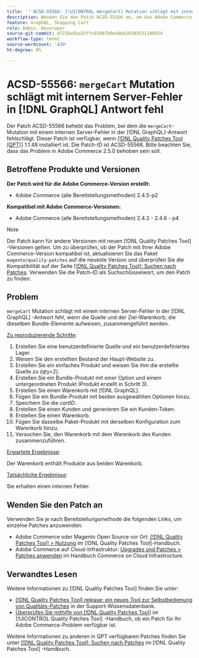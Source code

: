 ```yaml
---
title: '''ACSD-55566: [!UICONTROL mergeCart] Mutation schlägt mit internem Server-Fehler in der  [!DNL GraphQL] Antwort fehl'
description: Wenden Sie den Patch ACSD-55566 an, um das Adobe Commerce-Problem zu beheben, bei dem die Mutation "mergeCart"mit einem internen Serverfehler in der Antwort [!DNL GraphQL] fehlschlägt, wenn die Quelle und der Zielcart, die dieselben Bundle-Elemente aufweisen, zusammengeführt werden.
feature: GraphQL, Shopping Cart
role: Admin, Developer
source-git-commit: d722ba5ba25ffc03d87b9eddeb2830353124055d
workflow-type: tm+mt
source-wordcount: '429'
ht-degree: 0%

---
```


# ACSD-55566: `mergeCart` Mutation schlägt mit internem Server-Fehler in [!DNL GraphQL] Antwort fehl

Der Patch ACSD-55566 behebt das Problem, bei dem die `mergeCart`-Mutation mit einem internen Server-Fehler in der [!DNL GraphQL]-Antwort fehlschlägt. Dieser Patch ist verfügbar, wenn [[!DNL Quality Patches Tool (QPT)]](https://experienceleague.adobe.com/en/docs/commerce-knowledge-base/kb/announcements/commerce-announcements/magento-quality-patches-released-new-tool-to-self-serve-quality-patches) 1.1.48 installiert ist. Die Patch-ID ist ACSD-55566. Bitte beachten Sie, dass das Problem in Adobe Commerce 2.5.0 behoben sein soll.

## Betroffene Produkte und Versionen

**Der Patch wird für die Adobe Commerce-Version erstellt:**

* Adobe Commerce (alle Bereitstellungsmethoden) 2.4.5-p2

**Kompatibel mit Adobe Commerce-Versionen:**

* Adobe Commerce (alle Bereitstellungsmethoden) 2.4.3 - 2.4.6 - p4

>[!NOTE]
>
>Der Patch kann für andere Versionen mit neuen [!DNL Quality Patches Tool] -Versionen gelten. Um zu überprüfen, ob der Patch mit Ihrer Adobe Commerce-Version kompatibel ist, aktualisieren Sie das Paket `magento/quality-patches` auf die neueste Version und überprüfen Sie die Kompatibilität auf der Seite [[!DNL Quality Patches Tool]: Suchen nach Patches](https://experienceleague.adobe.com/tools/commerce-quality-patches/index.html). Verwenden Sie die Patch-ID als Suchschlüsselwort, um den Patch zu finden.

## Problem

`mergeCart` Mutation schlägt mit einem internen Server-Fehler in der [!DNL GraphQL] -Antwort fehl, wenn die Quelle und der Ziel-Warenkorb, die dieselben Bundle-Elemente aufweisen, zusammengeführt werden.

<u>Zu reproduzierende Schritte</u>:

1. Erstellen Sie eine benutzerdefinierte Quelle und ein benutzerdefiniertes Lager.
1. Weisen Sie den erstellten Bestand der Haupt-Website zu.
1. Erstellen Sie ein einfaches Produkt und weisen Sie ihm die erstellte Quelle zu (qty=2).
1. Erstellen Sie ein Bundle-Produkt mit einer Option und einem untergeordneten Produkt (Produkt erstellt in Schritt 3).
1. Erstellen Sie einen Warenkorb mit [!DNL GraphQL].
1. Fügen Sie ein Bundle-Produkt mit beiden ausgewählten Optionen hinzu.
1. Speichern Sie die *cartID*.
1. Erstellen Sie einen Kunden und generieren Sie ein Kunden-Token.
1. Erstellen Sie einen Warenkorb.
1. Fügen Sie dasselbe Paket-Produkt mit derselben Konfiguration zum Warenkorb hinzu.
1. Versuchen Sie, den Warenkorb mit dem Warenkorb des Kunden zusammenzuführen.

<u>Erwartete Ergebnisse</u>:

Der Warenkorb enthält Produkte aus beiden Warenkorb.

<u>Tatsächliche Ergebnisse</u>:

Sie erhalten einen internen Fehler.

## Wenden Sie den Patch an

Verwenden Sie je nach Bereitstellungsmethode die folgenden Links, um einzelne Patches anzuwenden:

* Adobe Commerce oder Magento Open Source vor Ort: [[!DNL Quality Patches Tool] > Nutzung](https://experienceleague.adobe.com/docs/commerce-operations/tools/quality-patches-tool/usage.html) im [!DNL Quality Patches Tool]-Handbuch.
* Adobe Commerce auf Cloud-Infrastruktur: [Upgrades und Patches > Patches anwenden](https://experienceleague.adobe.com/docs/commerce-cloud-service/user-guide/develop/upgrade/apply-patches.html) im Handbuch Commerce on Cloud Infrastructure.

## Verwandtes Lesen

Weitere Informationen zu [!DNL Quality Patches Tool] finden Sie unter:

* [[!DNL Quality Patches Tool] release: ein neues Tool zur Selbstbedienung von Qualitäts-Patches](https://experienceleague.adobe.com/en/docs/commerce-knowledge-base/kb/announcements/commerce-announcements/magento-quality-patches-released-new-tool-to-self-serve-quality-patches) in der Support-Wissensdatenbank.
* [Überprüfen Sie mithilfe von  [!DNL Quality Patches Tool]](/help/tools/quality-patches-tool/patches-available-in-qpt/check-patch-for-magento-issue-with-magento-quality-patches.md) im [!UICONTROL Quality Patches Tool] -Handbuch, ob ein Patch für Ihr Adobe Commerce-Problem verfügbar ist.


Weitere Informationen zu anderen in QPT verfügbaren Patches finden Sie unter [[!DNL Quality Patches Tool]: Suchen nach Patches](https://experienceleague.adobe.com/tools/commerce-quality-patches/index.html) im [!DNL Quality Patches Tool] -Handbuch.

